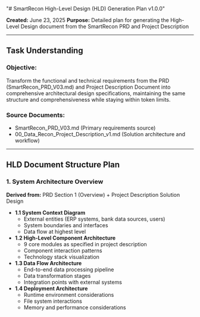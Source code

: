 "# SmartRecon High-Level Design (HLD) Generation Plan v1.0.0" 

**Created:** June 23, 2025
**Purpose:** Detailed plan for generating the High-Level Design document from the SmartRecon PRD and Project Description

---

## Task Understanding

### **Objective:**
Transform the functional and technical requirements from the PRD (SmartRecon_PRD_V03.md) and Project Description Document into comprehensive architectural design specifications, maintaining the same structure and comprehensiveness while staying within token limits.

### **Source Documents:**
- SmartRecon_PRD_V03.md (Primary requirements source)
- 00_Data_Recon_Project_Description_v1.md (Solution architecture and workflow)
---

## HLD Document Structure Plan

### **1. System Architecture Overview**
**Derived from:** PRD Section 1 (Overview) + Project Description Solution Design
- **1.1 System Context Diagram**
  - External entities (ERP systems, bank data sources, users)
  - System boundaries and interfaces
  - Data flow at highest level
- **1.2 High-Level Component Architecture**
  - 9 core modules as specified in project description
  - Component interaction patterns
  - Technology stack visualization
- **1.3 Data Flow Architecture**
  - End-to-end data processing pipeline
  - Data transformation stages
  - Integration points with external systems
- **1.4 Deployment Architecture**
  - Runtime environment considerations
  - File system interactions
  - Memory and performance considerations
